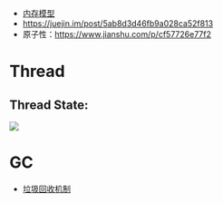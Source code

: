 - [内存模型](https://blog.csdn.net/javazejian/article/details/72772461#comments)
- https://juejin.im/post/5ab8d3d46fb9a028ca52f813
- 原子性：https://www.jianshu.com/p/cf57726e77f2
# Thread
## Thread State:
![](https://upload-images.jianshu.io/upload_images/4840092-f85e70e2262b7878.png?imageMogr2/auto-orient/strip|imageView2/2/w/1155)
# GC
- [垃圾回收机制](https://github.com/BryceLee/java-compass/blob/master/README.md#heading-2)
           

